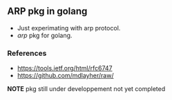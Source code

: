 ## ARP pkg in golang

- Just experimating with arp protocol.
- *arp* pkg for golang.


### References
- https://tools.ietf.org/html/rfc6747
- https://github.com/mdlayher/raw/


**NOTE** pkg still under developpement not yet completed
